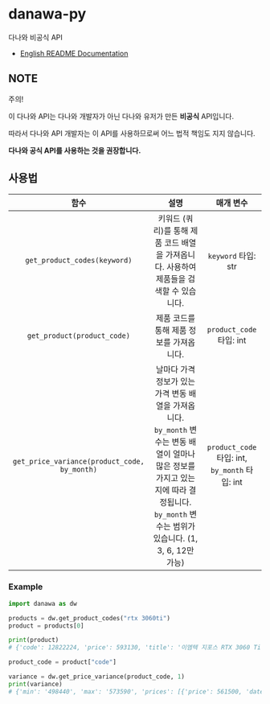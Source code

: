 # danawa-py
다나와 비공식 API

- [English README Documentation](./README.md)

## NOTE
주의!

이 다나와 API는 다나와 개발자가 아닌 다나와 유저가 만든 **비공식** API입니다.

따라서 다나와 API 개발자는 이 API를 사용하므로써 어느 법적 책임도 지지 않습니다.

**다나와 공식 API를 사용하는 것을 권장합니다.**

## 사용법
|함수|설명|매개 변수|
|:--:|:---:|:---:|
|`get_product_codes(keyword)`|키워드 (쿼리)를 통해 제품 코드 배열을 가져옵니다. 사용하여 제품들을 검색할 수 있습니다.|`keyword` 타입: str|
|`get_product(product_code)`|제품 코드를 통해 제품 정보를 가져옵니다.|`product_code` 타입: int|
|`get_price_variance(product_code, by_month)`|날마다 가격 정보가 있는 가격 변동 배열을 가져옵니다. `by_month` 변수는 변동 배열이 얼마나 많은 정보를 가지고 있는지에 따라 결정됩니다. `by_month` 변수는 범위가 있습니다. (1, 3, 6, 12만 가능)|`product_code` 타입: int, `by_month` 타입: int|

### Example
```python
import danawa as dw

products = dw.get_product_codes("rtx 3060ti")
product = products[0]

print(product)
# {'code': 12822224, 'price': 593130, 'title': '이엠텍 지포스 RTX 3060 Ti STORM X Dual OC D6 8GB'}

product_code = product["code"]

variance = dw.get_price_variance(product_code, 1)
print(variance)
# {'min': '498440', 'max': '573590', 'prices': [{'price': 561500, 'date': '09-27', 'full_date': '22-09-27'}, {'price': 498440, 'date': '10-04', 'full_date': '22-10-04'} ...}
```
